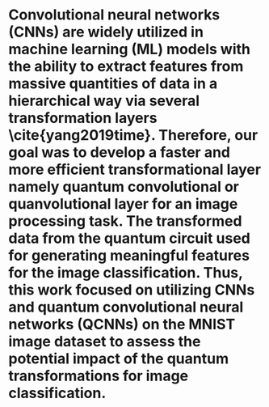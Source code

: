 # Convolutional neural networks (CNNs) are widely utilized in machine learning (ML) models with the ability to extract features from massive quantities of data in a hierarchical way via several transformation layers \cite{yang2019time}. Therefore, our goal was to develop a faster and more efficient transformational layer namely quantum convolutional or quanvolutional layer for an image processing task.  The transformed data from the quantum circuit  used for generating meaningful features for the image classification. Thus, this work focused on utilizing CNNs and quantum convolutional neural networks (QCNNs) on the MNIST image dataset to assess the potential impact of the quantum transformations for image classification. 
